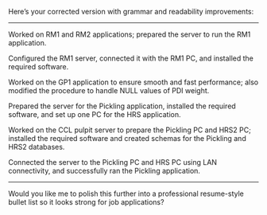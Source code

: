Here’s your corrected version with grammar and readability improvements:


---

Worked on RM1 and RM2 applications; prepared the server to run the RM1 application.

Configured the RM1 server, connected it with the RM1 PC, and installed the required software.

Worked on the GP1 application to ensure smooth and fast performance; also modified the procedure to handle NULL values of PDI weight.

Prepared the server for the Pickling application, installed the required software, and set up one PC for the HRS application.

Worked on the CCL pulpit server to prepare the Pickling PC and HRS2 PC; installed the required software and created schemas for the Pickling and HRS2 databases.

Connected the server to the Pickling PC and HRS PC using LAN connectivity, and successfully ran the Pickling application.



---

Would you like me to polish this further into a professional resume-style bullet list so it looks strong for job applications?

